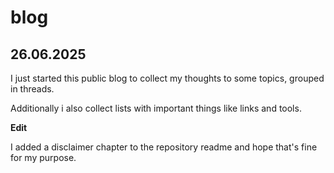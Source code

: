 # blog

## 26.06.2025

I just started this public blog to collect my thoughts to some topics, grouped in threads.

Additionally i also collect lists with important things like links and tools.

**Edit**

I added a disclaimer chapter to the repository readme and hope that's fine for my purpose.

